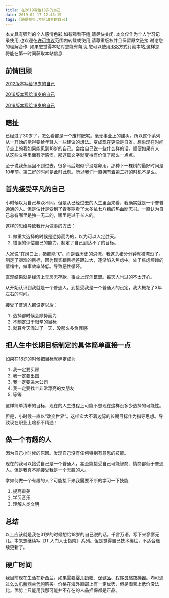 ```yaml
---
title: 在2019写给18岁的自己
date: 2019-02-17 12:46:19
tags: [随便瞎扯,写给18岁的自己]
---
```



本文具有强烈的个人感情色彩,如有观看不适,请尽快关闭. 本文仅作为个人学习记录使用,也欢迎在[许可协议](https://creativecommons.org/licenses/by-nc/4.0/deed.zh_TW)范围内转载或使用,请尊重版权并且保留原文链接,谢谢您的理解合作. 如果您觉得本站对您能有帮助,您可以使用[RSS](https://iiiyu.com/atom.xml)方式订阅本站,这样您将能在第一时间获取本站信息.

## 前情回顾

[2012版本写给18岁的自己](https://iiiyu.com/2012/02/09/junior-it-people-c-study-guide/)

[2016版本写给18岁的自己](http://iiiyu.com/2016/01/12/2016-it-professionals-getting-started/)

[2019版本写给18岁的自己]()

## 瞎扯

已经过了30岁了，怎么看都是一个废材肥宅。毫无事业上的建树。所以这个系列从一开始的觉得要给年轻人一些建议的想法。变成现在更像是自省。想象现在时间节点上的我如果能见到18岁的自己。会给自己说一些什么样的话。顺便如果有人从这些文字里面有所感悟，那这篇文字就变得有价值了那么一点点。

至于说我永远回不到过去，很多马后炮似乎没啥卵用。那种下一棵树的最好时间是10年前。第二好的时间是此时此刻。所以我们一直拥有着第二好的时机不是么。

## 首先接受平凡的自己

小时候以为自己与众不同。但是从已经过去的人生里面来看，我确实就是一个普普通通的人。但是估计是受到了青春期看了太多乱七八糟的热血励志书。一直认为自己总有哪里是独一无二的，哪里是过于长人的。

这样的思维导致我行为做事的方法：

1. 做重大选择的时候是逆势而为的，以为可以人定胜天。
2. 错误的评估自己的能力，制定了自己到达不了的目标。

人家说“在风口上，猪都能飞”。而逆着历史的洪流，我这头猪分分钟就被淹没了。制定了艰难的目标，因为现实跟目标差距过大，逐渐陷入焦虑中。处于焦虑烦躁的情绪中，做事效率降低。导致恶性循环。

直观结果就是经济上无房无存款，事业上浑浑噩噩。每天人也过的不太开心。

从开始认识到我就是一个普通人。到接受我是一个普通人的设定，我大概花了3年左右的时间。

接受了普通人都设定以后：

1. 选择都时候会顺势而为
2. 不制定过于艰辛的目标
3. 就算今天混过了一天，没那么多负罪感

## 把人生中长期目标制定的具体简单直接一点

如果在18岁的时候把目标就确定成为

1. 我一定要买房
2. 我一定要出国
3. 我一定要进大公司
4. 我一定要找个非常漂亮的女朋友
5. 等等

这样简单清晰的目标，现在的人生进程上可能不想现在这样没多少选择的可能性。

但是，小时候一直以“改变世界”。这样宏大不着边际的长期目标作为指导思想。导致现在职业上啥都不精通！

## 做一个有趣的人

因为自己小时候的原因。发现自己没有任何特别有意思的技能。

现在的我可以接受自己是一个普通人，甚至能接受自己可能智商、情商都低于普通人。但是我真不能接受我是一个无趣的人。

拿如何做一个有趣的人？可能接下来我需要不断的学习一下技能

1. 提高审美
2. 学习音乐
3. 理解人类文明

## 总结
以上应该就是我在31岁的时候想给18岁的自己说的话。千言万语，写下来寥寥无几。本来想继续写《IT 入门人士指南》系列。但是觉得自己技术稀烂，不适合继续更新了。


## 硬广时间

我目前现在生活在新西兰。如果需要[婴儿奶粉](http://www.memezhua.com/catalog/category/view/s/yingernaifen/id/220/)、[保健品](http://www.memezhua.com/catalog/category/view/s/jingpin-nz/id/981/)、[程序员熬夜神器](http://www.memezhua.com/catalog/product/view/id/10427/s/ause7111/)。均可通过[么么爪新西兰代购](http://www.memezhua.com/)购买。价格在海外直邮上有一定优势，但是淘宝上低价没法比。优势上只能用我那可能并不存在的人品担保都是正品。
